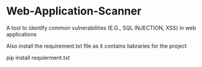 # Web-Application-Scanner
A tool to identify common  vulnerabilities  (E.G., SQL INJECTION, XSS) in web applications

Also install the requirement.txt file as it contains liabraries for the project 

pip install requierment.txt
